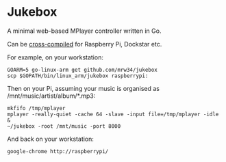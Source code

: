 Jukebox
=======
A minimal web-based MPlayer controller written in Go.

Can be [cross-compiled](https://github.com/davecheney/golang-crosscompile) for Raspberry Pi, Dockstar etc.

For example, on your workstation:

```
GOARM=5 go-linux-arm get github.com/mrw34/jukebox
scp $GOPATH/bin/linux_arm/jukebox raspberrypi:
```

Then on your Pi, assuming your music is organised as /mnt/music/artist/album/*.mp3:

```
mkfifo /tmp/mplayer
mplayer -really-quiet -cache 64 -slave -input file=/tmp/mplayer -idle &
~/jukebox -root /mnt/music -port 8000
```

And back on your workstation:

```
google-chrome http://raspberrypi/
```
